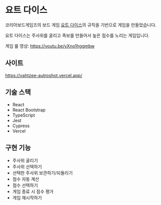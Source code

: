 # 요트 다이스

코리아보드게임즈의 보드 게임 [요트 다이스](https://www.koreaboardgames.com/boardgame/game_view.php?prd_idx=17111)의 규칙을 기반으로 게임을 만들었습니다.

요트 다이스는 주사위를 굴리고 족보를 만들어서 높은 점수를 노리는 게임입니다.

게임 룰 영상: https://youtu.be/yXno1hggmbw

## 사이트

https://yahtzee-autroshot.vercel.app/

## 기술 스택

- React
- React Bootstrap
- TypeScript
- Jest
- Cypress
- Vercel

## 구현 기능

- 주사위 굴리기
- 주사위 선택하기
- 선택한 주사위 보관하기/되돌리기
- 점수 자동 계산
- 점수 선택하기
- 게임 종료 시 점수 평가
- 게임 재시작하기
